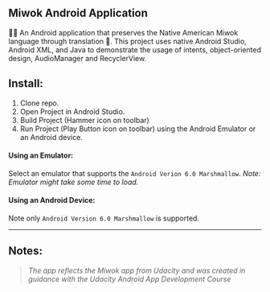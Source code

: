 ## Miwok Android Application
:pencil::sparkles: An Android application that preserves the Native American Miwok language through translation :page_facing_up:. This project uses native Android Studio, Android XML, and Java to demonstrate the usage of intents, object-oriented design, AudioManager and RecyclerView.

## Install:

1. Clone repo.
1. Open Project in Android Studio.
1. Build Project (Hammer icon on toolbar)
1. Run Project (Play Button icon on toolbar) using the Android Emulator or an Android device.

#### Using an Emulator: 
Select an emulator that supports the `Android Verion 6.0 Marshmallow`.
*Note: Emulator might take some time to load.*

#### Using an Android Device: 
Note only `Android Version 6.0 Marshmallow` is supported.

---

## Notes: 
> *The app reflects the Miwok app from Udacity and was created in guidance with the Udacity Android App Development Course*


	

